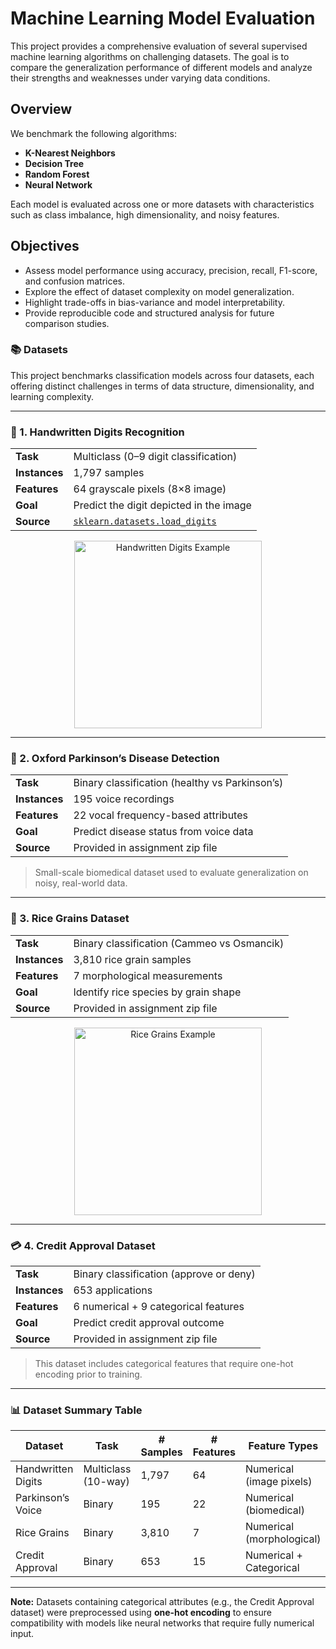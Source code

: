 # Machine Learning Model Evaluation

This project provides a comprehensive evaluation of several supervised machine learning algorithms on challenging datasets. The goal is to compare the generalization performance of different models and analyze their strengths and weaknesses under varying data conditions.

## Overview

We benchmark the following algorithms:

- **K-Nearest Neighbors**
- **Decision Tree**
- **Random Forest**
- **Neural Network**

Each model is evaluated across one or more datasets with characteristics such as class imbalance, high dimensionality, and noisy features.

## Objectives

- Assess model performance using accuracy, precision, recall, F1-score, and confusion matrices.
- Explore the effect of dataset complexity on model generalization.
- Highlight trade-offs in bias-variance and model interpretability.
- Provide reproducible code and structured analysis for future comparison studies.



### 📚 Datasets

This project benchmarks classification models across four datasets, each offering distinct challenges in terms of data structure, dimensionality, and learning complexity.

---

### 🔢 1. Handwritten Digits Recognition

|                                |                                  |
|--------------------------------|----------------------------------|
| **Task**     | Multiclass (0–9 digit classification)       |
| **Instances** | 1,797 samples                              |
| **Features**  | 64 grayscale pixels (8×8 image)             |
| **Goal**      | Predict the digit depicted in the image     |
| **Source**    | [`sklearn.datasets.load_digits`](https://scikit-learn.org/stable/modules/generated/sklearn.datasets.load_digits.html) |

<p align="center">
  <img src="https://scikit-learn.org/stable/_images/sphx_glr_plot_digits_classification_001.png" width="300" alt="Handwritten Digits Example"/>
</p>

---

### 🧬 2. Oxford Parkinson’s Disease Detection

|                                |                                  |
|--------------------------------|----------------------------------|
| **Task**     | Binary classification (healthy vs Parkinson’s) |
| **Instances** | 195 voice recordings                        |
| **Features**  | 22 vocal frequency-based attributes         |
| **Goal**      | Predict disease status from voice data       |
| **Source**    | Provided in assignment zip file             |

> Small-scale biomedical dataset used to evaluate generalization on noisy, real-world data.

---

### 🌾 3. Rice Grains Dataset

|                                |                                  |
|--------------------------------|----------------------------------|
| **Task**     | Binary classification (Cammeo vs Osmancik)   |
| **Instances** | 3,810 rice grain samples                    |
| **Features**  | 7 morphological measurements                |
| **Goal**      | Identify rice species by grain shape        |
| **Source**    | Provided in assignment zip file             |

<p align="center">
  <img src="https://upload.wikimedia.org/wikipedia/commons/thumb/4/48/Oryza_sativa0.jpg/320px-Oryza_sativa0.jpg" width="300" alt="Rice Grains Example"/>
</p>

---

### 💳 4. Credit Approval Dataset

|                                |                                  |
|--------------------------------|----------------------------------|
| **Task**     | Binary classification (approve or deny)     |
| **Instances** | 653 applications                           |
| **Features**  | 6 numerical + 9 categorical features        |
| **Goal**      | Predict credit approval outcome             |
| **Source**    | Provided in assignment zip file             |

> This dataset includes categorical features that require one-hot encoding prior to training.

---

### 📊 Dataset Summary Table

| Dataset              | Task               | # Samples | # Features | Feature Types             |
|----------------------|--------------------|-----------|------------|----------------------------|
| Handwritten Digits   | Multiclass (10-way) | 1,797     | 64         | Numerical (image pixels)   |
| Parkinson’s Voice    | Binary              | 195       | 22         | Numerical (biomedical)     |
| Rice Grains          | Binary              | 3,810     | 7          | Numerical (morphological)  |
| Credit Approval      | Binary              | 653       | 15         | Numerical + Categorical    |

---

**Note:** Datasets containing categorical attributes (e.g., the Credit Approval dataset) were preprocessed using **one-hot encoding** to ensure compatibility with models like neural networks that require fully numerical input.

